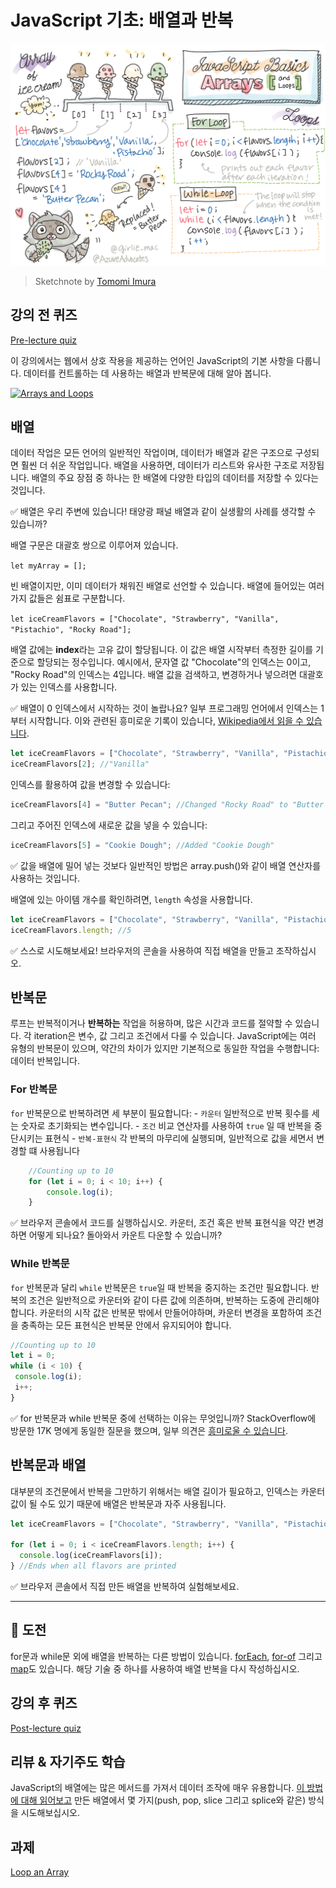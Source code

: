 # JavaScript 기초: 배열과 반복

![JavaScript Basics - Arrays](../images/webdev101-js-arrays.png)
> Sketchnote by [Tomomi Imura](https://twitter.com/girlie_mac)

## 강의 전 퀴즈
[Pre-lecture quiz](../.github/pre-lecture-quiz.md)

이 강의에서는 웹에서 상호 작용을 제공하는 언어인 JavaScript의 기본 사항을 다룹니다. 데이터를 컨트롤하는 데 사용하는 배열과 반복문에 대해 알아 봅니다.

[![Arrays and Loops](https://img.youtube.com/vi/Q_CRM2lXXBg/0.jpg)](https://youtube.com/watch?v=Q_CRM2lXXBg "Arrays and Loops")

## 배열

데이터 작업은 모든 언어의 일반적인 작업이며, 데이터가 배열과 같은 구조으로 구성되면 훨씬 더 쉬운 작업입니다. 배열을 사용하면, 데이터가 리스트와 유사한 구조로 저장됩니다. 배열의 주요 장점 중 하나는 한 배열에 다양한 타입의 데이터를 저장할 수 있다는 것입니다.

✅ 배열은 우리 주변에 있습니다! 태양광 패널 배열과 같이 실생활의 사례를 생각할 수 있습니까?

배열 구문은 대괄호 쌍으로 이루어져 있습니다.

`let myArray = [];`

빈 배열이지만, 이미 데이터가 채워진 배열로 선언할 수 있습니다. 배열에 들어있는 여러가지 값들은 쉼표로 구분합니다.

`let iceCreamFlavors = ["Chocolate", "Strawberry", "Vanilla", "Pistachio", "Rocky Road"];`

배열 값에는 **index**라는 고유 값이 할당됩니다. 이 값은 배열 시작부터 측정한 길이를 기준으로 할당되는 정수입니다. 예시에서, 문자열 값 "Chocolate"의 인덱스는 0이고, "Rocky Road"의 인덱스는 4입니다. 배열 값을 검색하고, 변경하거나 넣으려면 대괄호가 있는 인덱스를 사용합니다.

✅ 배열이 0 인덱스에서 시작하는 것이 놀랍나요? 일부 프로그래밍 언어에서 인덱스는 1부터 시작합니다. 이와 관련된 흥미로운 기록이 있습니다, [Wikipedia에서 읽을 수 있습니다](https://en.wikipedia.org/wiki/Zero-based_numbering).

```javascript
let iceCreamFlavors = ["Chocolate", "Strawberry", "Vanilla", "Pistachio", "Rocky Road"];
iceCreamFlavors[2]; //"Vanilla"
```

인덱스를 활용하여 값을 변경할 수 있습니다:

```javascript
iceCreamFlavors[4] = "Butter Pecan"; //Changed "Rocky Road" to "Butter Pecan"
```

그리고 주어진 인덱스에 새로운 값을 넣을 수 있습니다:

```javascript
iceCreamFlavors[5] = "Cookie Dough"; //Added "Cookie Dough"
```

✅ 값을 배열에 밀어 넣는 것보다 일반적인 방법은 array.push()와 같이 배열 연산자를 사용하는 것입니다.

배열에 있는 아이템 개수를 확인하려면, `length` 속성을 사용합니다.

```javascript
let iceCreamFlavors = ["Chocolate", "Strawberry", "Vanilla", "Pistachio", "Rocky Road"];
iceCreamFlavors.length; //5
```

✅ 스스로 시도해보세요! 브라우저의 콘솔을 사용하여 직접 배열을 만들고 조작하십시오.

## 반복문

루프는 반복적이거나 **반복하는** 작업을 허용하며, 많은 시간과 코드를 절약할 수 있습니다. 각 iteration은 변수, 값 그리고 조건에서 다룰 수 있습니다. JavaScript에는 여러 유형의 반복문이 있으며, 약간의 차이가 있지만 기본적으로 동일한 작업을 수행합니다: 데이터 반복입니다.

### For 반복문

`for` 반복문으로 반복하려면 세 부분이 필요합니다:
    - `카운터` 일반적으로 반복 횟수를 세는 숫자로 초기화되는 변수입니다.
    - `조건` 비교 연산자를 사용하여 `true` 일 때 반복을 중단시키는 표현식
    - `반복-표현식` 각 반복의 마무리에 실행되며, 일반적으로 값을 세면서 변경할 떄 사용됩니다
  
```javascript
    //Counting up to 10
    for (let i = 0; i < 10; i++) {
        console.log(i);
    }
```

✅ 브라우저 콘솔에서 코드를 실행하십시오. 카운터, 조건 혹은 반복 표현식을 약간 변경하면 어떻게 되나요? 돌아와서 카운트 다운할 수 있습니까?

### While 반복문

`for` 반복문과 달리 `while` 반복문은 `true`일 때 반복을 중지하는 조건만 필요합니다. 반복의 조건은 일반적으로 카운터와 같이 다른 값에 의존하며, 반복하는 도중에 관리해야 합니다. 카운터의 시작 값은 반복문 밖에서 만들어야하며, 카운터 변경을 포함하여 조건을 충족하는 모든 표현식은 반복문 안에서 유지되어야 합니다.

```javascript
//Counting up to 10
let i = 0;
while (i < 10) {
 console.log(i);
 i++;
}
```

✅ for 반복문과 while 반복문 중에 선택하는 이유는 무엇입니까? StackOverflow에 방문한 17K 명에게 동일한 질문을 했으며, 일부 의견은 [흥미로울 수 있습니다](https://stackoverflow.com/questions/39969145/while-loops-vs-for-loops-in-javascript).

## 반복문과 배열

대부분의 조건문에서 반복을 그만하기 위해서는 배열 길이가 필요하고, 인덱스는 카운터 값이 될 수도 있기 때문에 배열은 반복문과 자주 사용됩니다.

```javascript
let iceCreamFlavors = ["Chocolate", "Strawberry", "Vanilla", "Pistachio", "Rocky Road"];

for (let i = 0; i < iceCreamFlavors.length; i++) {
  console.log(iceCreamFlavors[i]);
} //Ends when all flavors are printed
```

✅ 브라우저 콘솔에서 직접 만든 배열을 반복하여 실험해보세요.

---

## 🚀 도전

for문과 while문 외에 배열을 반복하는 다른 방법이 있습니다. [forEach](https://developer.mozilla.org/en-US/docs/Web/JavaScript/Reference/Global_Objects/Array/forEach), [for-of](https://developer.mozilla.org/en-US/docs/Web/JavaScript/Reference/Statements/for...of) 그리고 [map](https://developer.mozilla.org/en-US/docs/Web/JavaScript/Reference/Global_Objects/Array/map)도 있습니다. 해당 기술 중 하나를 사용하여 배열 반복을 다시 작성하십시오.

## 강의 후 퀴즈
[Post-lecture quiz](../.github/post-lecture-quiz.md)


## 리뷰 & 자기주도 학습

JavaScript의 배열에는 많은 메서드를 가져서 데이터 조작에 매우 유용합니다. [이 방법에 대해 읽어보고](https://developer.mozilla.org/en-US/docs/Web/JavaScript/Reference/Global_Objects/Array) 만든 배열에서 몇 가지(push, pop, slice 그리고 splice와 같은) 방식을 시도해보십시오.

## 과제

[Loop an Array](../assignment.md)
